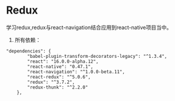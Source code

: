 # Redux
学习redux,redux与react-navigation结合应用到react-native项目当中。
1. 所有依赖：
```
"dependencies": {
		"babel-plugin-transform-decorators-legacy": "^1.3.4",
		"react": "16.0.0-alpha.12",
		"react-native": "0.47.1",
		"react-navigation": "^1.0.0-beta.11",
		"react-redux": "^5.0.6",
		"redux": "^3.7.2",
		"redux-thunk": "^2.2.0"
	},
```
